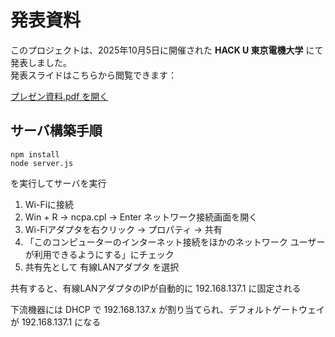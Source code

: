 # 発表資料

このプロジェクトは、2025年10月5日に開催された **HACK U 東京電機大学** にて発表しました。  
発表スライドはこちらから閲覧できます：

[プレゼン資料.pdf を開く](https://github.com/HexagonMD/Niwa-Hall/blob/main/プレゼン資料.pdf)

## サーバ構築手順

```
npm install
node server.js
```
を実行してサーバを実行

1. Wi-Fiに接続
1. Win + R → ncpa.cpl → Enter ネットワーク接続画面を開く
1. Wi-Fiアダプタを右クリック → プロパティ → 共有
1. 「このコンピューターのインターネット接続をほかのネットワーク ユーザーが利用できるようにする」にチェック
1. 共有先として 有線LANアダプタ を選択

共有すると、有線LANアダプタのIPが自動的に 192.168.137.1 に固定される

下流機器には DHCP で 192.168.137.x が割り当てられ、デフォルトゲートウェイが 192.168.137.1 になる



